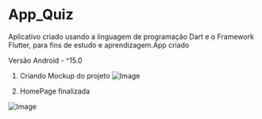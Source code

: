 # App_Quiz
Aplicativo criado usando a linguagem de programação Dart e o Framework Flutter, para fins de estudo e aprendizagem.App criado 

Versão Android - ^15.0

1. Criando Mockup do projeto
  ![Image](https://github.com/user-attachments/assets/24e11c76-f41d-41b1-af7d-3267fdfbb8d2)

2. HomePage finalizada
 
  ![Image](https://github.com/user-attachments/assets/1c212a27-af1f-4445-bbff-e89a6cf35522)
